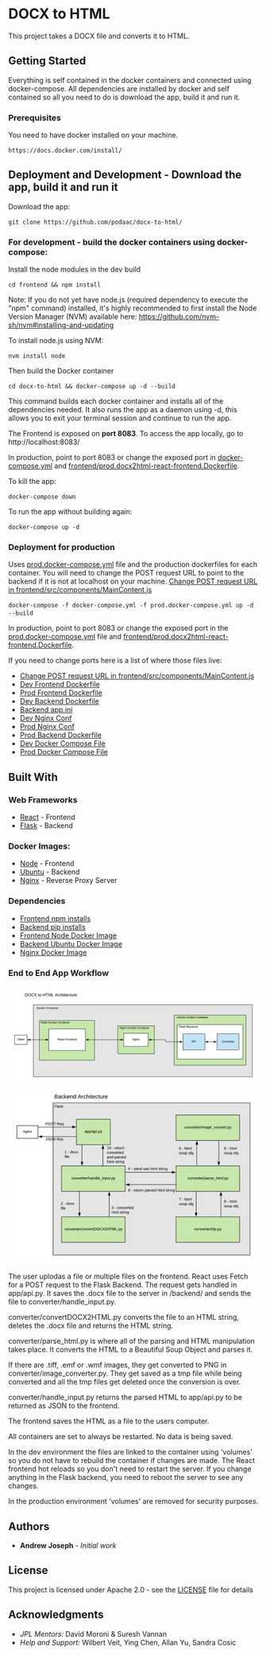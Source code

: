 # DOCX to HTML

This project takes a DOCX file and converts it to HTML. 

## Getting Started

Everything is self contained in the docker containers and connected using docker-compose. All dependencies are installed by docker and self contained so all you need to do is download the app, build it and run it.

### Prerequisites

You need to have docker installed on your machine. 

```
https://docs.docker.com/install/
```

## Deployment and Development - Download the app, build it and run it

Download the app:

```
git clone https://github.com/podaac/docx-to-html/
```

### For development - build the docker containers using docker-compose:

Install the node modules in the dev build
```
cd frontend && npm install 
```
Note: If you do not yet have node.js (required dependency to execute the "npm" command) installed, it's highly recommended to first install the Node Version Manager (NVM) available here: https://github.com/nvm-sh/nvm#installing-and-updating

To install node.js using  NVM:
```
nvm install node
```
Then build the Docker container
```
cd docx-to-html && docker-compose up -d --build
```

This command builds each docker container and installs all of the dependencies needed. It also runs the app as a daemon using -d, this allows you to exit your terminal session and continue to run the app. 

The Frontend is exposed on **port 8083**. To access the app locally, go to http://localhost:8083/

In production, point to port 8083 or change the exposed port in [docker-compose.yml](docker-compose.yml) and [frontend/prod.docx2html-react-frontend.Dockerfile](frontend/prod.docx2html-react-frontend.Dockerfile).

To kill the app:

```
docker-compose down
```

To run the app without building again:
```
docker-compose up -d
```

### Deployment for production

Uses [prod.docker-compose.yml](prod.docker-compose.yml) file and the production dockerfiles for each container. You will need to change the POST request URL to point to the backend if it is not at localhost on your machine. [Change POST request URL in frontend/src/components/MainContent.js](frontend/src/components/MainContent.js)

```
docker-compose -f docker-compose.yml -f prod.docker-compose.yml up -d --build
```

In production, point to port 8083 or change the exposed port in the [prod.docker-compose.yml](prod.docker-compose.yml) file and [frontend/prod.docx2html-react-frontend.Dockerfile](frontend/prod.docx2html-react-frontend.Dockerfile).

If you need to change ports here is a list of where those files live:

* [Change POST request URL in frontend/src/components/MainContent.js](frontend/src/components/MainContent.js)
* [Dev Frontend Dockerfile](frontend/dev.docx2html-react-frontend.Dockerfile)
* [Prod Frontend Dockerfile](frontend/prod.docx2html-react-frontend.Dockerfile)
* [Dev Backend Dockerfile](backend/dev.docx2html-flask-backend.Dockerfile)
* [Backend app.ini](backend/app.ini)
* [Dev Nginx Conf](nginx/dev.nginx.conf)
* [Prod Nginx Conf](nginx/prod.nginx.conf)
* [Prod Backend Dockerfile](backend/prod.docx2html-flask-backend.Dockerfile)
* [Dev Docker Compose File](docker-compose.yml)
* [Prod Docker Compose File](prod.docker-compose.yml)

## Built With

### Web Frameworks 

* [React](https://reactjs.org/) - Frontend
* [Flask](https://flask.palletsprojects.com/en/1.1.x/) - Backend


### Docker Images:

* [Node](https://hub.docker.com/_/node/) - Frontend
* [Ubuntu](https://hub.docker.com/_/ubuntu) - Backend
* [Nginx](https://hub.docker.com/_/nginx) - Reverse Proxy Server

### Dependencies

* [Frontend npm installs](frontend/package.json)
* [Backend pip installs](backend/requirements.txt)
* [Frontend Node Docker Image](/frontend/dev.docx2html-react-frontend.Dockerfile)
* [Backend Ubuntu Docker Image](/backend/dev.docx2html-flask-backend.Dockerfile)
* [Nginx Docker Image](/nginx/dev.docx2html-nginx.Dockerfile)

### End to End App Workflow

![App Architecture](app-arch.png)
![Backend Architecture](backend-arch.png)

The user uplodas a file or multiple files on the frontend. React uses Fetch for a POST request to the Flask Backend. The request gets handled in app/api.py. It saves the .docx file to the server in /backend/ and sends the file to converter/handle_input.py.

converter/convertDOCX2HTML.py converts the file to an HTML string, deletes the .docx file and returns the HTML string.

converter/parse_html.py is where all of the parsing and HTML manipulation takes place. It converts the HTML to a Beautiful Soup Object and parses it.

If there are .tiff, .emf or .wmf images, they get converted to PNG in converter/image_converter.py. They get saved as a tmp file while being converted and all the tmp files get deleted once the conversion is over.

converter/handle_input.py returns the parsed HTML to app/api.py to be returned as JSON to the frontend.

The frontend saves the HTML as a file to the users computer.

All containers are set to always be restarted. No data is being saved.

In the dev environment the files are linked to the container using 'volumes' so you do not have to rebuild the container if changes are made. The React frontend hot reloads so you don't need to restart the server. If you change anything in the Flask backend, you need to reboot the server to see any changes.

In the production environment 'volumes' are removed for security purposes.

## Authors

* **Andrew Joseph** - *Initial work* 

## License

This project is licensed under Apache 2.0 - see the [LICENSE](LICENSE) file for details

## Acknowledgments

*  *JPL Mentors:* David Moroni & Suresh Vannan
*  *Help and Support:* Wilbert Veit, Ying Chen, Allan Yu, Sandra Cosic
